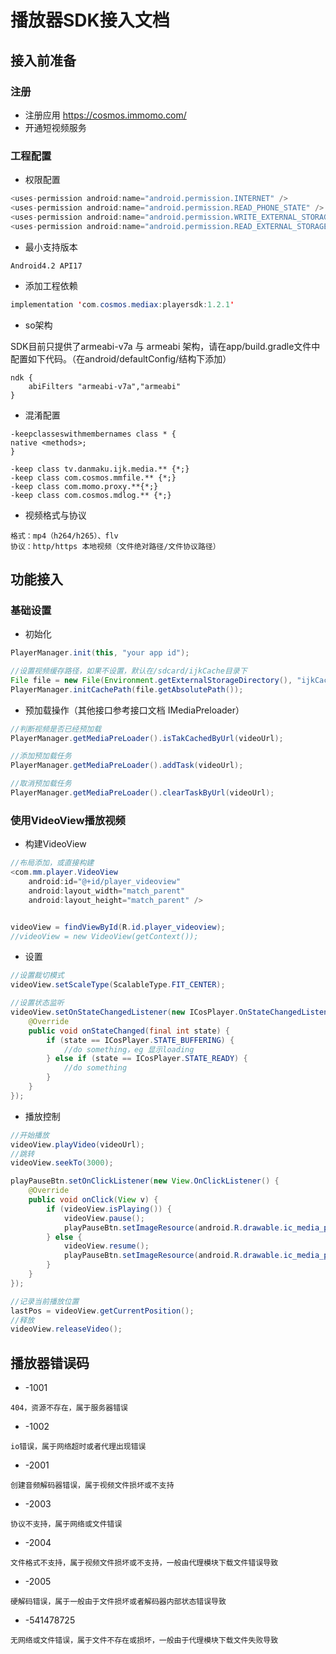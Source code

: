 # 播放器SDK接入文档

## 接入前准备

### 注册
* 注册应用 https://cosmos.immomo.com/
* 开通短视频服务

### 工程配置

* 权限配置

```java
<uses-permission android:name="android.permission.INTERNET" />
<uses-permission android:name="android.permission.READ_PHONE_STATE" />
<uses-permission android:name="android.permission.WRITE_EXTERNAL_STORAGE" />
<uses-permission android:name="android.permission.READ_EXTERNAL_STORAGE" />
```
* 最小支持版本

```    
Android4.2 API17
```

* 添加工程依赖

```java
implementation 'com.cosmos.mediax:playersdk:1.2.1'
```

* so架构
    
SDK目前只提供了armeabi-v7a 与 armeabi 架构，请在app/build.gradle文件中配置如下代码。（在android/defaultConfig/结构下添加）
```
ndk {
    abiFilters "armeabi-v7a","armeabi"
}
```

* 混淆配置

```
-keepclasseswithmembernames class * {
native <methods>;
}

-keep class tv.danmaku.ijk.media.** {*;}
-keep class com.cosmos.mmfile.** {*;}
-keep class com.momo.proxy.**{*;}
-keep class com.cosmos.mdlog.** {*;}

```

* 视频格式与协议

```
格式：mp4（h264/h265）、flv
协议：http/https 本地视频（文件绝对路径/文件协议路径）
```

## 功能接入
### 基础设置
* 初始化

```java
PlayerManager.init(this, "your app id");

//设置视频缓存路径，如果不设置，默认在/sdcard/ijkCache目录下
File file = new File(Environment.getExternalStorageDirectory(), "ijkCache");
PlayerManager.initCachePath(file.getAbsolutePath());
```

* 预加载操作（其他接口参考接口文档 IMediaPreloader）

```java
//判断视频是否已经预加载
PlayerManager.getMediaPreLoader().isTakCachedByUrl(videoUrl);

//添加预加载任务
PlayerManager.getMediaPreLoader().addTask(videoUrl);

//取消预加载任务
PlayerManager.getMediaPreLoader().clearTaskByUrl(videoUrl);
```

### 使用VideoView播放视频

* 构建VideoView

```java
//布局添加，或直接构建
<com.mm.player.VideoView
    android:id="@+id/player_videoview"
    android:layout_width="match_parent"
    android:layout_height="match_parent" />


videoView = findViewById(R.id.player_videoview);
//videoView = new VideoView(getContext());
```

* 设置

```java
//设置裁切模式
videoView.setScaleType(ScalableType.FIT_CENTER);

//设置状态监听
videoView.setOnStateChangedListener(new ICosPlayer.OnStateChangedListener() {
    @Override
    public void onStateChanged(final int state) {
        if (state == ICosPlayer.STATE_BUFFERING) {
            //do something，eg 显示loading
        } else if (state == ICosPlayer.STATE_READY) {
            //do something
        }
    }
});

```

* 播放控制

```java
//开始播放
videoView.playVideo(videoUrl);
//跳转
videoView.seekTo(3000);

playPauseBtn.setOnClickListener(new View.OnClickListener() {
    @Override
    public void onClick(View v) {
        if (videoView.isPlaying()) {
            videoView.pause();
            playPauseBtn.setImageResource(android.R.drawable.ic_media_play);
        } else {
            videoView.resume();
            playPauseBtn.setImageResource(android.R.drawable.ic_media_pause);
        }
    }
});

//记录当前播放位置
lastPos = videoView.getCurrentPosition();
//释放
videoView.releaseVideo();
```

## 播放器错误码
* -1001

```
404，资源不存在，属于服务器错误
```

* -1002

```
io错误，属于网络超时或者代理出现错误
```

* -2001	

```
创建音频解码器错误，属于视频文件损坏或不支持
```

* -2003

```
协议不支持，属于网络或文件错误
```
* -2004

```
文件格式不支持，属于视频文件损坏或不支持，一般由代理模块下载文件错误导致
```

* -2005

```
硬解码错误，属于一般由于文件损坏或者解码器内部状态错误导致
```

* -541478725

```
无网络或文件错误，属于文件不存在或损坏，一般由于代理模块下载文件失败导致
```